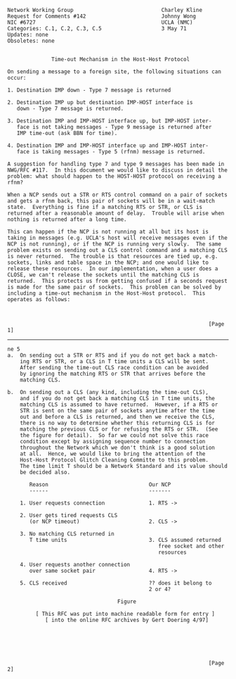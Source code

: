     Network Working Group                            Charley Kline
    Request for Comments #142                        Johnny Wong
    NIC #6727                                        UCLA (NMC)
    Categories: C.1, C.2, C.3, C.5                   3 May 71
    Updates: none
    Obsoletes: none


                  Time-out Mechanism in the Host-Host Protocol

    On sending a message to a foreign site, the following situations can
    occur:

    1. Destination IMP down - Type 7 message is returned

    2. Destination IMP up but destination IMP-HOST interface is
       down - Type 7 message is returned.

    3. Destination IMP and IMP-HOST interface up, but IMP-HOST inter-
       face is not taking messages - Type 9 message is returned after
       IMP time-out (ask BBN for time).

    4. Destination IMP and IMP-HOST interface up and IMP-HOST inter-
       face is taking messages - Type 5 (rfnm) message is returned.

    A suggestion for handling type 7 and type 9 messages has been made in
    NWG/RFC #117.  In this document we would like to discuss in detail the
    problem: what should happen to the HOST-HOST protocol on receiving a
    rfnm?

    When a NCP sends out a STR or RTS control command on a pair of sockets
    and gets a rfnm back, this pair of sockets will be in a wait-match
    state.  Everything is fine if a matching RTS or STR, or CLS is
    returned after a reasonable amount of delay.  Trouble will arise when
    nothing is returned after a long time.

    This can happen if the NCP is not running at all but its host is
    taking in messages (e.g. UCLA's host will receive messages even if the
    NCP is not running), or if the NCP is running very slowly.  The same
    problem exists on sending out a CLS control command and a matching CLS
    is never returned.  The trouble is that resources are tied up, e.g.
    sockets, links and table space in the NCP; and one would like to
    release these resources.  In our implementation, when a user does a
    CLOSE, we can't release the sockets until the matching CLS is
    returned.  This protects us from getting confused if a seconds request
    is made for the same pair of sockets.  This problem can be solved by
    including a time-out mechanism in the Host-Host protocol.  This
    operates as follows:



                                                                    [Page 1]

------------------------------------------------------------------------

``` newpage
ne 5
a.  On sending out a STR or RTS and if you do not get back a match-
    ing RTS or STR, or a CLS in T time units a CLS will be sent.
    After sending the time-out CLS race condition can be avoided
    by ignoring the matching RTS or STR that arrives before the
    matching CLS.

b.  On sending out a CLS (any kind, including the time-out CLS),
    and if you do not get back a matching CLS in T time units, the
    matching CLS is assumed to have returned.  However, if a RTS or
    STR is sent on the same pair of sockets anytime after the time
    out and before a CLS is returned, and then we receive the CLS,
    there is no way to determine whether this returning CLS is for
    matching the previous CLS or for refusing the RTS or STR.  (See
    the figure for detail).  So far we could not solve this race
    condition except by assigning sequence number to connection
    throughout the Network which we don't think is a good solution
    at all.  Hence, we would like to bring the attention of the
    Host-Host Protocol Glitch Cleaning Committe to this problem.
    The time limit T should be a Network Standard and its value should
    be decided also.

       Reason                                Our NCP
       ------                                -------

    1. User requests connection              1. RTS ->

    2. User gets tired requests CLS
       (or NCP timeout)                      2. CLS ->

    3. No matching CLS returned in
       T time units                          3. CLS assumed returned
                                                free socket and other
                                                resources

    4. User requests another connection
       over same socket pair                 4. RTS ->

    5. CLS received                          ?? does it belong to
                                             2 or 4?

                                   Figure

         [ This RFC was put into machine readable form for entry ]
            [ into the online RFC archives by Gert Doering 4/97]






                                                                [Page 2]
```
